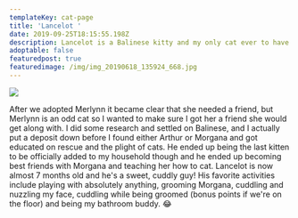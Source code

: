 ```yaml
---
templateKey: cat-page
title: 'Lancelot '
date: 2019-09-25T18:15:55.198Z
description: Lancelot is a Balinese kitty and my only cat ever to have a particular breed.
adoptable: false
featuredpost: true
featuredimage: /img/img_20190618_135924_668.jpg
---
```

![](/img/20190820_170244.jpg)

After we adopted Merlynn it became clear that she needed a friend, but Merlynn is an odd cat so I wanted to make sure I got her a friend she would get along with. I did some research and settled on Balinese, and I actually put a deposit down before I found either Arthur or Morgana and got educated on rescue and the plight of cats. He ended up being the last kitten to be officially added to my household though and he ended up becoming best friends with Morgana and teaching her how to cat. Lancelot is now almost 7 months old and he's a sweet, cuddly guy! His favorite activities include playing with absolutely anything, grooming Morgana, cuddling and nuzzling my face, cuddling while being groomed (bonus points if we're on the floor) and being my bathroom buddy. 😂
